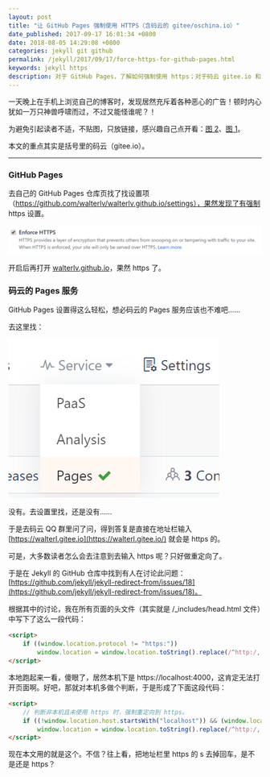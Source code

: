 ```yaml
---
layout: post
title: "让 GitHub Pages 强制使用 HTTPS（含码云的 gitee/oschina.io）"
date_published: 2017-09-17 16:01:34 +0800
date: 2018-08-05 14:29:08 +0800
categories: jekyll git github
permalink: /jekyll/2017/09/17/force-https-for-github-pages.html
keywords: jekyll https
description: 对于 GitHub Pages，了解如何强制使用 https；对于码云 gitee.io 和 oschina.io，了解如何强制重定向到 https。
---
```


一天晚上在手机上浏览自己的博客时，发现居然充斥着各种恶心的广告！顿时内心犹如一万只神兽呼啸而过，不过又能怪谁呢？！

为避免引起读者不适，不贴图，只放链接，感兴趣自己点开看：[图 2](/static/posts/2017-09-17-ads-over-http-2.png)、[图 1](/static/posts/2017-09-17-ads-over-http-1.png)。

本文的重点其实是括号里的码云（gitee.io）。

---

### GitHub Pages

去自己的 GitHub Pages 仓库页找了找设置项（https://github.com/walterlv/walterlv.github.io/settings），果然发现了有强制 https 设置。

![Enforce HTTPS](/static/posts/2017-09-17-15-44-17.png)

开启后再打开 [walterlv.github.io](https://walterlv.github.io/)，果然 https 了。

### 码云的 Pages 服务

GitHub Pages 设置得这么轻松，想必码云的 Pages 服务应该也不难吧……

去这里找：

![Pages 服务](/static/posts/2017-09-17-15-49-03.png)

没有。去设置里找，还是没有……

于是去码云 QQ 群里问了问，得到答复是直接在地址栏输入 [https://walterl.gitee.io](https://walterl.gitee.io/) 就会是 https 的。

可是，大多数读者怎么会去注意到去输入 https 呢？只好做重定向了。

于是在 Jekyll 的 GitHub 仓库中找到有人在讨论此问题：[https://github.com/jekyll/jekyll-redirect-from/issues/18](https://github.com/jekyll/jekyll-redirect-from/issues/18)。

根据其中的讨论，我在所有页面的头文件（其实就是 /_includes/head.html 文件）中写下了这么一段代码：

```html
<script>
    if ((window.location.protocol != "https:"))
        window.location = window.location.toString().replace(/^http:/, "https:");
</script>
```

本地跑起来一看，傻眼了，居然本机下是 https://localhost:4000，这肯定无法打开页面啊。好吧，那就对本机多做个判断，于是形成了下面这段代码：

```html
<script>
    // 判断非本机且未使用 https 时，强制重定向到 https。
    if ((!window.location.host.startsWith("localhost")) && (window.location.protocol != "https:"))
        window.location = window.location.toString().replace(/^http:/, "https:");
</script>
```

现在本文用的就是这个。不信？往上看，把地址栏里 https 的 s 去掉回车，是不是还是 https？
